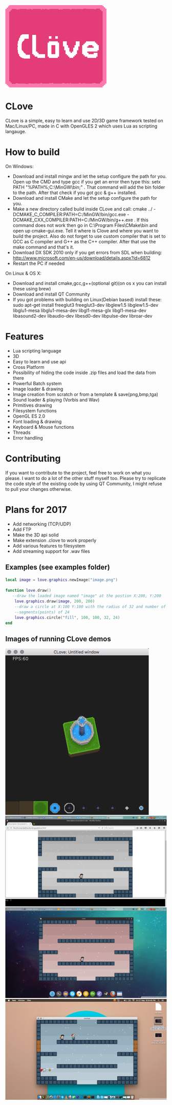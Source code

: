 ![Alt text](CLoveLogo.png?raw=true "CLove")

CLove
=====
CLove is a simple, easy to learn and use 2D/3D game framework tested on
Mac/Linux/PC, made in C with OpenGLES 2 which uses Lua as scripting langauge.

How to build
============
On Windows: 
- Download and install mingw and let the setup configure the path for you. 
 Open up the CMD and type gcc if you get an error then type this: setx PATH "%PATH%;C:\MinGW\bin;" . That command will add 
 the bin folder to the path.
 After that check if you got gcc & g++ installed.
- Download and install CMake and let the setup configure the path for you.
- Make a new directory called build inside CLove and call: 
 cmake ../ -DCMAKE_C_COMPILER:PATH=C:/MinGW/bin/gcc.exe -DCMAKE_CXX_COMPILER:PATH=C:/MinGW/bin/g++.exe . If this command 
 does not work then go in C:\Program Files\CMake\bin and open up cmake-gui.exe. Tell it where is Clove and where you want to build the   project. Also do not forget to use custom compiler that is set to GCC as C compiler and G++ as the C++ compiler. 
 After that use the make command and that's it.
- Download DX SDK 2010 only if you get errors from SDL when building: http://www.microsoft.com/en-us/download/details.aspx?id=6812
- Restart the PC if needed

On Linux & OS X:
- Download and install cmake,gcc,g++(optional git)(on os x you can install these using brew)
- Download and install QT Community 
- If you got problems with building on Linux(Debian based) install these: 
sudo apt-get install freeglut3 freeglut3-dev libglew1.5 libglew1.5-dev 
libglu1-mesa libglu1-mesa-dev libgl1-mesa-glx libgl1-mesa-dev libasound2-dev 
libaudio-dev libesd0-dev libpulse-dev libroar-dev



Features
========
- Lua scripting language
- 3D
- Easy to learn and use api 
- Cross Platform 
- Possibility of hiding the code inside .zip files and load the data from there
- Powerful Batch system
- Image loader & drawing
- Image creation from scratch or from a template & save(png,bmp,tga)
- Sound loader & playing (Vorbis and Wav)
- Primitives drawing
- Filesystem functions
- OpenGL ES 2.0 
- Font loading & drawing
- Keyboard & Mouse functions
- Threads
- Error handling

Contributing
========
If you want to contribute to the project, feel free to work on what you please. I want to do a lot of the other stuff myself too.
Please try to replicate the code style of the existing code by using QT Community, I might refuse to pull your changes otherwise.

Plans for 2017
=============
- Add networking (TCP/UDP)
- Add FTP
- Make the 3D api solid
- Make extension .clove to work properly 
- Add various features to filesystem
- Add streaming support for .wav files

Examples (see examples folder)
--------
```lua
local image = love.graphics.newImage("image.png")

function love.draw()
   --draw the loaded image named "image" at the postion X:200, Y:200
	love.graphics.draw(image, 200, 200)
	--draw a circle at X:100 Y:100 with the radius of 32 and number of
	--segments(points) of 24
	love.graphics.circle("fill", 100, 100, 32, 24)
end
```

Images of running CLove demos
-----------------------------
![Image 1:](data/4.png?raw=true "See examples folder")
![Image 2:](data/1.png?raw=true "Web")
![Image 3:](data/2.png?raw=true "Linux")
![Image 4:](data/3.png?raw=true "Os X")



